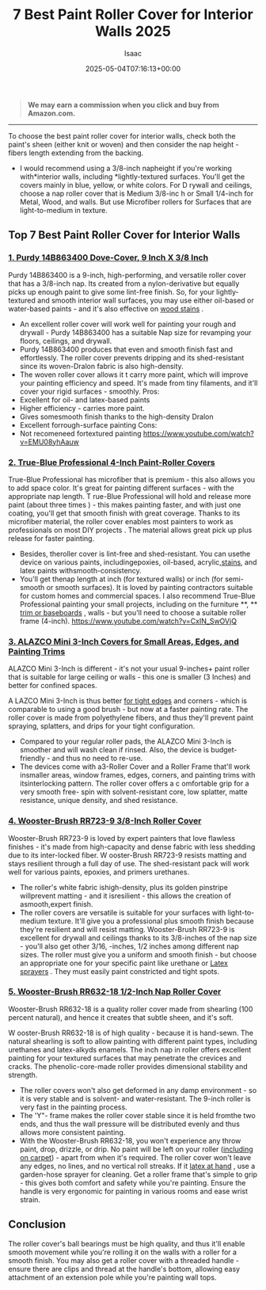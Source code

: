﻿---
author: Isaac
layout: post
title: 7 Best Paint Roller Cover for Interior Walls 2025
date: '2025-05-04T07:16:13+00:00'
categories:
- Paint
- Product Reviews
tags: []
slug: /best-paint-roller-cover-for-interior-walls/
lastmod: 2025-05-07T12:21:24+03:00
---
> **We may earn a commission when you click and buy from Amazon.com.**
>

---
To choose the best paint roller cover for interior walls, check both the
paint's sheen (either knit or woven) and then consider the
nap height - fibers length extending from the
backing.
- I would recommend using a 3/8-inch napheight if you're working with*interior walls, including *lightly-textured surfaces. You'll get the covers mainly in blue, yellow, or white colors.
For D
rywall and ceilings, choose a nap roller cover that is Medium 3/8-inc
h or Small 1/4-inch for Metal, Wood, and walls. But use
Microfiber rollers for Surfaces that are light-to-medium in texture.
## Top 7 Best Paint Roller Cover for Interior Walls
### [1. Purdy 14B863400 Dove-Cover, 9 Inch X 3/8 Inch](https://www.amazon.com/dp/B00S04LM8M/?tag=p-policy-20)
Purdy 14B863400 is a 9-inch, high-performing, and versatile roller cover that has a 3/8-inch nap. Its created from a nylon-derivative but equally picks up enough paint to give some lint-free finish.
So, for your lightly-textured and smooth interior wall surfaces, you may use either oil-based or water-based paints - and it's also effective on
[wood stains](https://pestpolicy.com/best-stain-for-swing-set/)
.

- An excellent roller cover will work well for painting your rough and drywall - Purdy 14B863400 has a suitable Nap size for revamping your floors, ceilings, and drywall.
- Purdy 14B863400 produces that even and smooth finish fast and effortlessly. The roller cover prevents dripping and its shed-resistant since its woven-Dralon fabric is also high-density.
- The woven roller cover allows it t carry more paint, which will improve your painting efficiency and speed. It's made from tiny filaments, and it'll cover your rigid surfaces - smoothly.
Pros:
- Excellent for oil- and latex-based paints
- Higher efficiency - carries more paint.
- Gives somesmooth finish thanks to the high-density Dralon
- Excellent forrough-surface painting
Cons:
- Not recomeneed fortextured painting
https://www.youtube.com/watch?v=EMU08yhAauw
### [2. True-Blue Professional 4-Inch Paint-Roller Covers](https://www.amazon.com/dp/B0751PMGQJ/?tag=p-policy-20)
True-Blue Professional has microfiber that is premium - this also allows you to add space color. It's great for painting different surfaces - with the appropriate
nap length.
T
rue-Blue Professional will hold and release more paint (about
three times
) - this makes painting faster, and with just one coating, you'll get that
smooth finish with great coverage.
Thanks to its microfiber material, the roller cover enables most painters to work as professionals on
most DIY projects
. The material allows great
pick up plus release for faster painting.
- Besides, theroller cover is lint-free and shed-resistant. You can usethe device on various paints, includingepoxies, oil-based, acrylic,[stains](https://pestpolicy.com/best-stain-for-swing-set/), and latex paints withsmooth-consistency.
- You'll get thenap length at  inch (for textured walls) or  inch (for semi-smooth or smooth surfaces). It is loved by painting contractors suitable for custom homes and commercial spaces.
I also recommend True-Blue Professional painting your small projects, including on the furniture
**, **
[trim or baseboards](https://pestpolicy.com/best-paint-brush-for-trim-and-baseboards/)
, walls - but you'll need to choose a suitable roller frame (4-inch).
https://www.youtube.com/watch?v=CxIN_SwOVjQ
### [3. ALAZCO Mini 3-Inch Covers for Small Areas, Edges, and Painting Trims](https://www.amazon.com/dp/B0791SDDXD/?tag=p-policy-20)
ALAZCO Mini 3-Inch is different - it's not your usual 9-inches+ paint roller that is suitable for large ceiling or walls - this one is smaller (3 Inches) and better for confined spaces.

A
LAZCO Mini 3-Inch is thus better
[for tight edges](https://pestpolicy.com/best-paint-brushes-for-edging/)
and corners - which is comparable to using a good brush - but now at a faster painting rate.
The roller cover is made from polyethylene fibers, and thus they'll prevent paint spraying, splatters, and drips for your tight configuration.
- Compared to your regular roller pads, the ALAZCO Mini 3-Inch is smoother and will wash clean if rinsed. Also, the device is budget-friendly - and thus no need to re-use.
- The devices come with a3-Roller Cover and a Roller Frame that'll work insmaller areas, window frames, edges, corners, and painting trims with itsinterlocking pattern.
The roller cover offers a c
omfortable grip for a very
smooth free-
spin with solvent-resistant core, low splatter, matte resistance, unique density, and shed resistance.
### [4. Wooster-Brush RR723-9 3/8-Inch Roller Cover](https://www.amazon.com/dp/B000BPG4FY/?tag=p-policy-20)
Wooster-Brush RR723-9 is loved by expert painters that love flawless finishes - it's made from high-capacity and dense fabric with less shedding due to its inter-locked fiber.
W
ooster-Brush RR723-9 resists matting and stays resilient through a full day of use. The
shed-resistant pack will work well for various paints, epoxies, and primers urethanes.
- The roller's white fabric ishigh-density, plus its golden pinstripe willprevent matting - and it isresilient - this allows the creation of asmooth,expert finish.
- The roller covers are versatile is suitable for your surfaces with light-to-medium texture. It'll give you a professional plus smooth finish because they're resilient and will resist matting.
Wooster-Brush RR723-9 is excellent for drywall and ceilings thanks to its 3/8-inches of the nap size - you'll also get other 3/16, -inches, 1/2 inches among different nap sizes.
The roller must give you a uniform and smooth finish - but choose an appropriate one for your specific paint like urethane or
[Latex sprayers](https://pestpolicy.com/best-sprayer-for-latex-paint/)
. They must easily paint constricted and tight spots.
### [5. Wooster-Brush RR632-18 1/2-Inch Nap Roller Cover](https://www.amazon.com/dp/B0019ESNZA/?tag=p-policy-20)
Wooster-Brush RR632-18 is a quality roller cover made from shearling (100 percent natural), and hence it creates that subtle sheen, and it's soft.

W
ooster-Brush RR632-18 is of high quality - because it is hand-sewn. The natural shearling is soft to allow painting with different paint types, including urethanes and latex-alkyds enamels.
The  inch nap in roller offers excellent painting for your textured surfaces that may penetrate the crevices and cracks. The phenolic-core-made roller provides dimensional stability and strength.
- The roller covers won't also get deformed in any damp environment - so it is very stable and is solvent- and water-resistant. The 9-inch roller is very fast in the painting process.
- The 'Y"- frame makes the roller cover stable since it is held fromthe two ends, and thus the wall pressure will be distributed evenly and thus allows more consistent painting.
- With the Wooster-Brush RR632-18, you won't experience any throw paint, drop, drizzle, or drip. No paint will be left on your roller ([including on carpet](https://pestpolicy.com/how-to-remove-dry-paint-from-carpet/)) - apart from when it's required.
The roller cover won't leave any edges, no lines, and no vertical roll streaks. If it
[latex at hand](https://pestpolicy.com/how-to-clean-dried-latex-paint-from-paint-sprayer/)
, use a garden-hose sprayer for cleaning.
Get a roller frame that's simple to grip - this gives both comfort and safety while you're painting. Ensure the handle is very ergonomic for painting in various rooms and ease wrist strain.
## Conclusion
The roller cover's ball bearings must be high quality, and thus it'll enable smooth movement while you're rolling it on the walls with a roller for a smooth finish.
You may also get a roller cover with a threaded handle - ensure there are clips and thread at the handle's bottom, allowing easy attachment of an extension pole while you're painting wall tops.
